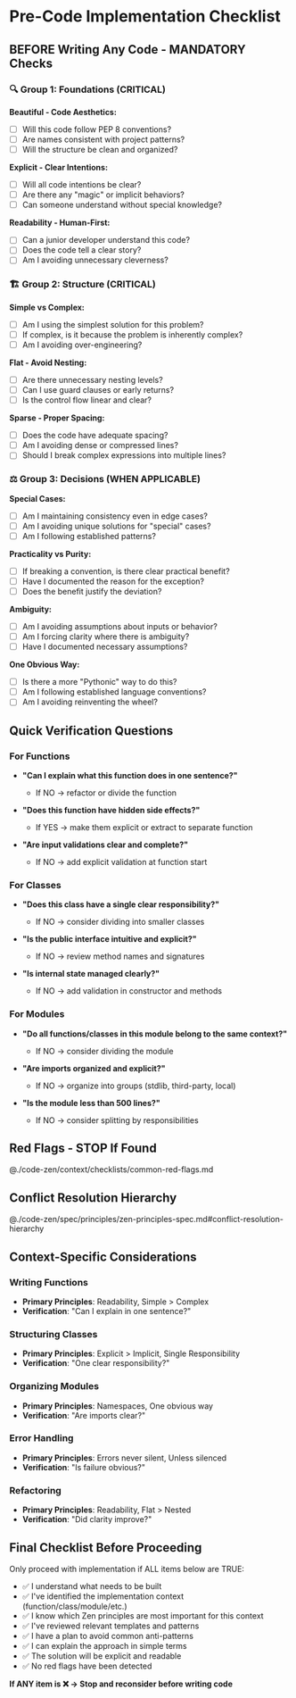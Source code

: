 # Pre-Code Implementation Checklist

## BEFORE Writing Any Code - MANDATORY Checks

### 🔍 Group 1: Foundations (CRITICAL)

**Beautiful - Code Aesthetics:**
- [ ] Will this code follow PEP 8 conventions?
- [ ] Are names consistent with project patterns?
- [ ] Will the structure be clean and organized?

**Explicit - Clear Intentions:**
- [ ] Will all code intentions be clear?
- [ ] Are there any "magic" or implicit behaviors?
- [ ] Can someone understand without special knowledge?

**Readability - Human-First:**
- [ ] Can a junior developer understand this code?
- [ ] Does the code tell a clear story?
- [ ] Am I avoiding unnecessary cleverness?

### 🏗️ Group 2: Structure (CRITICAL)

**Simple vs Complex:**
- [ ] Am I using the simplest solution for this problem?
- [ ] If complex, is it because the problem is inherently complex?
- [ ] Am I avoiding over-engineering?

**Flat - Avoid Nesting:**
- [ ] Are there unnecessary nesting levels?
- [ ] Can I use guard clauses or early returns?
- [ ] Is the control flow linear and clear?

**Sparse - Proper Spacing:**
- [ ] Does the code have adequate spacing?
- [ ] Am I avoiding dense or compressed lines?
- [ ] Should I break complex expressions into multiple lines?

### ⚖️ Group 3: Decisions (WHEN APPLICABLE)

**Special Cases:**
- [ ] Am I maintaining consistency even in edge cases?
- [ ] Am I avoiding unique solutions for "special" cases?
- [ ] Am I following established patterns?

**Practicality vs Purity:**
- [ ] If breaking a convention, is there clear practical benefit?
- [ ] Have I documented the reason for the exception?
- [ ] Does the benefit justify the deviation?

**Ambiguity:**
- [ ] Am I avoiding assumptions about inputs or behavior?
- [ ] Am I forcing clarity where there is ambiguity?
- [ ] Have I documented necessary assumptions?

**One Obvious Way:**
- [ ] Is there a more "Pythonic" way to do this?
- [ ] Am I following established language conventions?
- [ ] Am I avoiding reinventing the wheel?

## Quick Verification Questions

### For Functions
- **"Can I explain what this function does in one sentence?"**
  - If NO → refactor or divide the function

- **"Does this function have hidden side effects?"**
  - If YES → make them explicit or extract to separate function

- **"Are input validations clear and complete?"**
  - If NO → add explicit validation at function start

### For Classes
- **"Does this class have a single clear responsibility?"**
  - If NO → consider dividing into smaller classes

- **"Is the public interface intuitive and explicit?"**
  - If NO → review method names and signatures

- **"Is internal state managed clearly?"**
  - If NO → add validation in constructor and methods

### For Modules
- **"Do all functions/classes in this module belong to the same context?"**
  - If NO → consider dividing the module

- **"Are imports organized and explicit?"**
  - If NO → organize into groups (stdlib, third-party, local)

- **"Is the module less than 500 lines?"**
  - If NO → consider splitting by responsibilities

## Red Flags - STOP If Found

@./code-zen/context/checklists/common-red-flags.md

## Conflict Resolution Hierarchy

@./code-zen/spec/principles/zen-principles-spec.md#conflict-resolution-hierarchy

## Context-Specific Considerations

### Writing Functions
- **Primary Principles**: Readability, Simple > Complex
- **Verification**: "Can I explain in one sentence?"

### Structuring Classes
- **Primary Principles**: Explicit > Implicit, Single Responsibility
- **Verification**: "One clear responsibility?"

### Organizing Modules
- **Primary Principles**: Namespaces, One obvious way
- **Verification**: "Are imports clear?"

### Error Handling
- **Primary Principles**: Errors never silent, Unless silenced
- **Verification**: "Is failure obvious?"

### Refactoring
- **Primary Principles**: Readability, Flat > Nested
- **Verification**: "Did clarity improve?"

## Final Checklist Before Proceeding

Only proceed with implementation if ALL items below are TRUE:

- ✅ I understand what needs to be built
- ✅ I've identified the implementation context (function/class/module/etc.)
- ✅ I know which Zen principles are most important for this context
- ✅ I've reviewed relevant templates and patterns
- ✅ I have a plan to avoid common anti-patterns
- ✅ I can explain the approach in simple terms
- ✅ The solution will be explicit and readable
- ✅ No red flags have been detected

**If ANY item is ❌ → Stop and reconsider before writing code**
